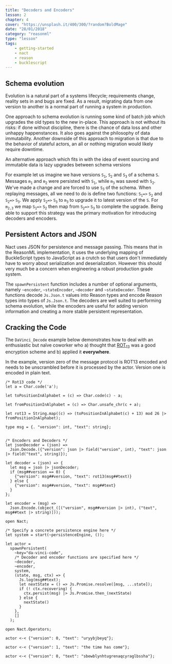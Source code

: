 ```yaml
---
title: "Decoders and Encoders"
lesson: 2
chapter: 4
cover: "https://unsplash.it/400/300/?random?BoldMage"
date: "28/01/2018"
category: "reasonml"
type: "lesson"
tags:
    - getting-started
    - nact
    - reason
    - bucklescript
---
```

## Schema evolution 
Evolution is a natural part of a systems lifecycle; requirements change, reality sets in and bugs are fixed. 
As a result, migrating data from one version to another is a normal part of running a system in production.

One approach to schema evolution is running some kind of batch job which upgrades the old types to the new in-place.
This approach is not without its risks: if done without discipline, there is the chance of data loss and other unhappy happenstances. It also goes against the philosophy of data immutability. Another downside of this approach to migration is that due to  the behavior of stateful actors, an all or nothing migration would likely require downtime.  

An alternative approach which fits in with the idea of event sourcing and immutable data is lazy upgrades between schema versions

For example let us imagine we have versions `S`<sub>`1`</sub>, `S`<sub>`2`</sub> and `S`<sub>`3`</sub> of a schema `S`. Messages `m`<sub>`1`</sub> and `m`<sub>`2`</sub> were persisted with `S`<sub>`1`</sub>, while `m`<sub>`3`</sub> was saved with `S`<sub>`2`</sub>. We've made a change and are forced to use `S`<sub>`3`</sub> of the schema. When replaying messages, all we need to do is define two functions: `S`<sub>`1`</sub>` => ` `S`<sub>`2`</sub> and `S`<sub>`2`</sub>` => ` `S`<sub>`3`</sub>. We apply `S`<sub>`2`</sub>` => ` `S`<sub>`3`</sub> to `m`<sub>`3`</sub> to upgrade it to latest version of the `S`. For `m`<sub>`2,3`</sub> we map `S`<sub>`1`</sub>` => ` `S`<sub>`2`</sub> then map from `S`<sub>`2`</sub>` => ` `S`<sub>`3`</sub> to complete the upgrade. Being able to support this strategy was the primary motivation for introducing decoders and encoders.

## Persistent Actors and JSON

Nact uses JSON for persistence and message passing. This means that in the ReasonML implementation, it uses the underlying mapping of BuckleScript types to JavaScript as a crutch so that users don't immediately have to worry about serialization and deserialization. However this should very much be a concern when engineering a robust production grade system. 

The `spawnPersistent` function includes a number of optional arguments, namely `~encoder`, `~stateEncoder`, `~decoder` and `~stateDecoder`. These functions decode `Js.Json.t` values into Reason types and encode Reason types into types of `Js.Json.t`. The decoders are well suited to performing schema evolution, while the encoders are useful for adding version information and creating a more stable persistent representation. 

## Cracking the Code
The `DaVinci_Decode` example below demonstrates how to deal with an enthusiastic but naïve coworker who a) thought that [ROT<sub>13</sub>](https://en.wikipedia.org/wiki/ROT13) was a good encryption scheme and b) applied it **everywhere**. 

In the example, version zero of the message protocol is ROT13 encoded and needs to be unscrambled before 
it is processed by the actor. Version one is encoded in plain text.

```reason
/* Rot13 code */
let a = Char.code('a');

let toPositionInAlphabet = (c) => Char.code(c) - a;

let fromPositionInAlphabet = (c) => Char.unsafe_chr(c + a);

let rot13 = String.map((c) => (toPositionInAlphabet(c) + 13) mod 26 |> fromPositionInAlphabet);

type msg = {. "version": int, "text": string};


/* Encoders and Decoders */
let jsonDecoder = (json) =>
  Json.Decode.({"version": json |> field("version", int), "text": json |> field("text", string)});

let decoder = (json) => {
  let msg = json |> jsonDecoder;
  if (msg##version == 0) {
    {"version": msg##version, "text": rot13(msg##text)}
  } else {
    {"version": msg##version, "text": msg##text}
  }
};

let encoder = (msg) =>
  Json.Encode.(object_([("version", msg##version |> int), ("text", msg##text |> string)]));

open Nact;

/* Specify a concrete persistence engine here */
let system = start(~persistenceEngine, ());

let actor =
  spawnPersistent(
    ~key="da-vinci-code",    
    /* Decoder and encoder functions are specified here */
    ~decoder,    
    ~encoder,
    system,
    (state, msg, ctx) => {
      Js.log(msg##text);
      let nextState = () => Js.Promise.resolve([msg, ...state]);
      if (! ctx.recovering) {
        ctx.persist(msg) |> Js.Promise.then_(nextState)
      } else {
        nextState()
      }
    },
    []
  );

open Nact.Operators;

actor <-< {"version": 0, "text": "uryybjbeyq"};

actor <-< {"version": 1, "text": "the time has come"};

actor <-< {"version": 0, "text": "sbewblynhtugrenaqcyraglbssha"};
```